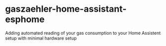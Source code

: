 # gaszaehler-home-assistant-esphome
Adding automated reading of your gas consumption to your Home Assistent setup with minimal hardware setup
